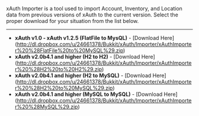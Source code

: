 xAuth Importer is a tool used to import Account, Inventory, and Location data from previous versions of xAuth to the current version.  Select the proper download for your situation from the list below.
***

* **xAuth v1.0 - xAuth v1.2.5 (FlatFile to MysQL)** - [Download Here] (http://dl.dropbox.com/u/24661378/Bukkit/xAuth/Importer/xAuthImporter%20%28FlatFile%20to%20MySQL%29.zip)
* **xAuth v2.0b4.1 and higher (H2 to H2)** - [Download Here] (http://dl.dropbox.com/u/24661378/Bukkit/xAuth/Importer/xAuthImporter%20%28H2%20to%20H2%29.zip)
* **xAuth v2.0b4.1 and higher (H2 to MySQL)** - [Download Here] (http://dl.dropbox.com/u/24661378/Bukkit/xAuth/Importer/xAuthImporter%20%28H2%20to%20MySQL%29.zip)
* **xAuth v2.0b4.1 and higher (MySQL to MySQL)** - [Download Here] (http://dl.dropbox.com/u/24661378/Bukkit/xAuth/Importer/xAuthImporter%20%28MySQL%29.zip)